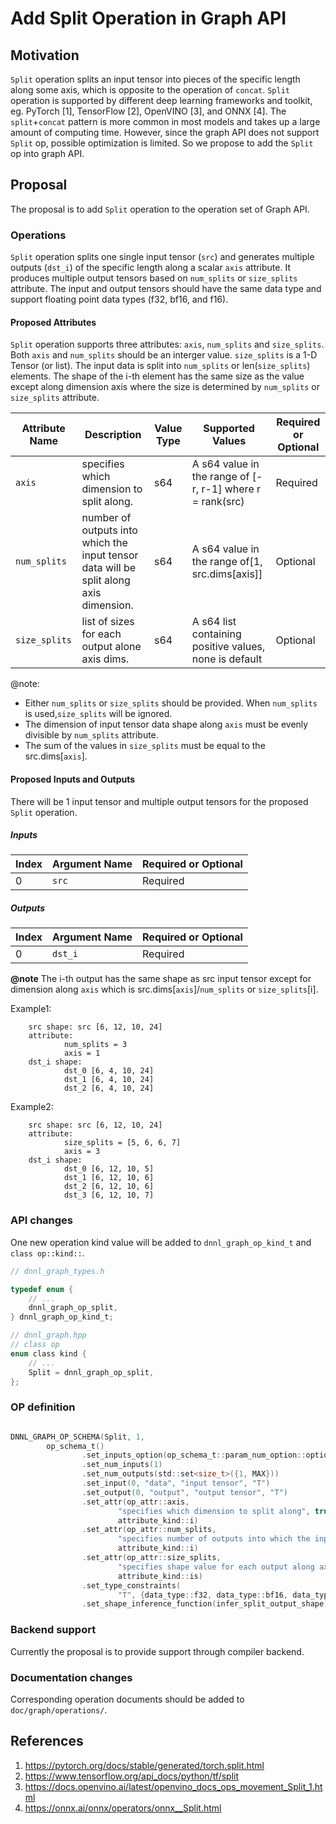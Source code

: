 # Add Split Operation in Graph API

## Motivation

`Split` operation splits an input tensor into pieces of the specific length
along some axis, which is opposite to the operation of `concat`. `Split`
operation is supported by different deep learning frameworks and toolkit, eg.
 PyTorch [1], TensorFlow [2], OpenVINO [3], and ONNX [4]. The `split`+`concat` 
 pattern is more common in most models and takes up a large amount of computing 
 time. However, since the graph API does not support `Split` op, possible 
 optimization is limited. So we propose to add the `Split` op into graph API.


## Proposal

The proposal is to add `Split` operation to the operation set of Graph API.

### Operations

`Split` operation splits one single input tensor (`src`) and generates multiple
outputs (`dst_i`) of the specific length along a scalar `axis` attribute. It
produces multiple output tensors based on `num_splits` or `size_splits` attribute.
The input and output tensors should have the same data type and support floating
point data types (f32, bf16, and f16).

#### Proposed Attributes

`Split` operation supports three attributes: `axis`, `num_splits` and `size_splits`.
Both `axis` and `num_splits` should be an interger value. `size_splits` is a 1-D
Tensor (or list). The input data is split into `num_splits` or len(`size_splits`)
elements. The shape of the i-th element has the same size as the value except along
dimension axis where the size is determined by `num_splits` or `size_splits` attribute.

Attribute Name | Description | Value Type |Supported Values | Required or Optional
-- | -- | --| --|--
`axis` | specifies which dimension to split along. |s64 |A s64 value in the range of [-r, r-1] where r = rank(src)  | Required
`num_splits` | number of outputs into which the input tensor data will be split along axis dimension. |s64 |A s64 value in the range of[1, src.dims[axis]]  | Optional
`size_splits` |  list of sizes for each output alone axis dims. |s64 |A s64 list containing positive values, none is default  | Optional

@note:

- Either `num_splits` or `size_splits` should be provided. When `num_splits` is used,`size_splits` will be ignored.
- The dimension of input tensor data shape along `axis` must be evenly divisible by `num_splits` attribute.
- The sum of the values in `size_splits` must be equal to the src.dims[`axis`].

#### Proposed Inputs and Outputs

There will be 1 input tensor and multiple output tensors for the proposed `Split` operation.

##### Inputs

| Index | Argument Name | Required or Optional |
| ----- | ------------- | -------------------- |
| 0     | `src`        | Required             |

##### Outputs

| Index | Argument Name | Required or Optional |
| ----- | ------------- | -------------------- |
| 0     | `dst_i`    | Required             |

**@note** The i-th output has the same shape as src input tensor except for dimension
along `axis` which is src.dims[`axis`]/`num_splits` or `size_splits`[i].

Example1:

```
    src shape: src [6, 12, 10, 24]
    attribute:
            num_splits = 3
            axis = 1
    dst_i shape:
            dst_0 [6, 4, 10, 24]
            dst_1 [6, 4, 10, 24]
            dst_2 [6, 4, 10, 24]
```

Example2:

```
    src shape: src [6, 12, 10, 24]
    attribute:
            size_splits = [5, 6, 6, 7]
            axis = 3
    dst_i shape:
            dst_0 [6, 12, 10, 5]
            dst_1 [6, 12, 10, 6]
            dst_2 [6, 12, 10, 6]
            dst_3 [6, 12, 10, 7]
```

### API changes

One new operation kind value will be added to `dnnl_graph_op_kind_t` and `class
op::kind::`.

```c
// dnnl_graph_types.h

typedef enum {
    // ...
    dnnl_graph_op_split,
} dnnl_graph_op_kind_t;

// dnnl_graph.hpp
// class op
enum class kind {
    // ...
    Split = dnnl_graph_op_split,
};
```

### OP definition

```c

DNNL_GRAPH_OP_SCHEMA(Split, 1,
        op_schema_t()
                .set_inputs_option(op_schema_t::param_num_option::optional)
                .set_num_inputs(1)
                .set_num_outputs(std::set<size_t>({1, MAX}))
                .set_input(0, "data", "input tensor", "T")
                .set_output(0, "output", "output tensor", "T")
                .set_attr(op_attr::axis,
                        "specifies which dimension to split along", true,
                        attribute_kind::i)
                .set_attr(op_attr::num_splits,
                        "specifies number of outputs into which the input tensor data will be split along axis", false,
                        attribute_kind::i)
                .set_attr(op_attr::size_splits,
                        "specifies shape value for each output along axis", false,
                        attribute_kind::is)
                .set_type_constraints(
                        "T", {data_type::f32, data_type::bf16, data_type::f16})
                .set_shape_inference_function(infer_split_output_shape))

```

### Backend support

Currently the proposal is to provide support through compiler backend.

### Documentation changes

Corresponding operation documents should be added to `doc/graph/operations/`.

## References

1. <https://pytorch.org/docs/stable/generated/torch.split.html>
2. <https://www.tensorflow.org/api_docs/python/tf/split>
3. <https://docs.openvino.ai/latest/openvino_docs_ops_movement_Split_1.html>
4. <https://onnx.ai/onnx/operators/onnx__Split.html>
